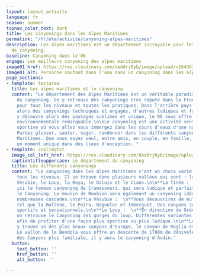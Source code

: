 ```yaml
---
layout: layout_activity
language: fr
season: summer
topnav_color_text: dark
title: Les canyonings dans les Alpes Maritimes
permalink: "/fr/ete/activite/canyoning-alpes-maritimes"
description: Les alpes maritimes est un département incroyable pour les pratiquants
  de canyoning.
baseline: Canyoning dans le 06
engage: Les meilleurs canyoning des alpes maritimes
image01_href: https://res.cloudinary.com/deddrj0yb/image/upload/v1643629416/website/Canyoning%2006/GPTempDownload_2_o77y31.jpg
image01_alt: Personne sautant dans l'eau dans un canyoning dans les alpes maritimes
page_sections:
- template: textarea
  title: Les alpes maritimes et le canyoning
  content: "Le département des Alpes Maritimes est un véritable paradis pour la pratique
    du canyoning. On y retrouve des canyonings très réputé dans la France et cela
    pour tous les niveaux et toutes les pratiques. Dans l'arrière pays niçois on retrouve
    alors des canyonings techniques et engagés, d'autres ludiques et familiales. On
    y découvre alors des paysages sublimes et unique, le 06 vous offre une diversité
    environnementale remarquable.\n\nLe canyoning est une activité sensationnel, ludique,
    sportive où vous allez vous immergez dans les cours d'eaux d'une nature sauvage.
    Partez glisser, sauter, nager, randonner dans les différents canyons des Alpes
    Maritimes. Que vous soyez seul, entre amis, en couple, en famille, vous partagerez
    un moment unique dans des lieux d'exception. "
- template: 2colimgtxt
  image_col_left_href: https://res.cloudinary.com/deddrj0yb/image/upload/v1643629416/website/Canyoning%2006/IMG_2438_y5voyg.jpg
  captiontitleuppercase: Le département du canyoning
  title: Les différents canyonings
  content: "Le canyoning dans les Alpes Maritimes c'est un choix varié et large pour
    tous les niveaux. Il se trouve dans plusieurs vallées qui sont : la Tinée, la
    Vésubie, le Loup, la Roya, le Daluis et le Cians.\n\n**La Tinée :  \n**Vous trouverez
    ici le fameux canyoning de Cramassouri, qui sera ludique et parfait pour débuter
    le Canyoning. Le moulin de Roubion sera également un canyoning idéale avec de
    nombreuses cascades.\n\n**La Vésubie :  \n**Vous découvrirez de multiples canyonings
    tel que la Bollène, le Peïra, Bagnolar et Imberguet. Des canyons sauvages, plus
    sportifs et sensationnels.\n\n**Le Loup :  \n**En direction de Gréolières et Gourdon
    on retrouve le Canyoning des gorges du loup. Différentes variantes sont possibles
    afin de profiter d'une façon plus sportive ou plus ludique.\n\n**La Roya :  \n**On
    y trouve un des plus beaux canyons d'Europe, le canyon de Maglia et de Morghé.
    Le vallon de la Bendola vous offre un descente de 1700m de dénivelé négatif. Pour
    des Canyons plus familiale, il y aura le canyoning d'Audin."
  button:
    text_button: ''
    href_button: ''
    alt_button: ''

---
```

